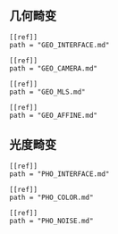 ## 几何畸变

```vkit-doc
[[ref]]
path = "GEO_INTERFACE.md"

[[ref]]
path = "GEO_CAMERA.md"

[[ref]]
path = "GEO_MLS.md"

[[ref]]
path = "GEO_AFFINE.md"
```

## 光度畸变

```vkit-doc
[[ref]]
path = "PHO_INTERFACE.md"

[[ref]]
path = "PHO_COLOR.md"

[[ref]]
path = "PHO_NOISE.md"
```

